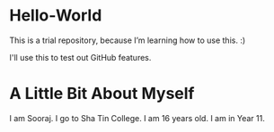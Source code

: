 # Hello-World
  This is a trial repository, because I’m learning how to use this. :)
  
  I'll use this to test out GitHub features. 
# A Little Bit About Myself
  I am Sooraj. I go to Sha Tin College. I am 16 years old. I am in Year 11.
